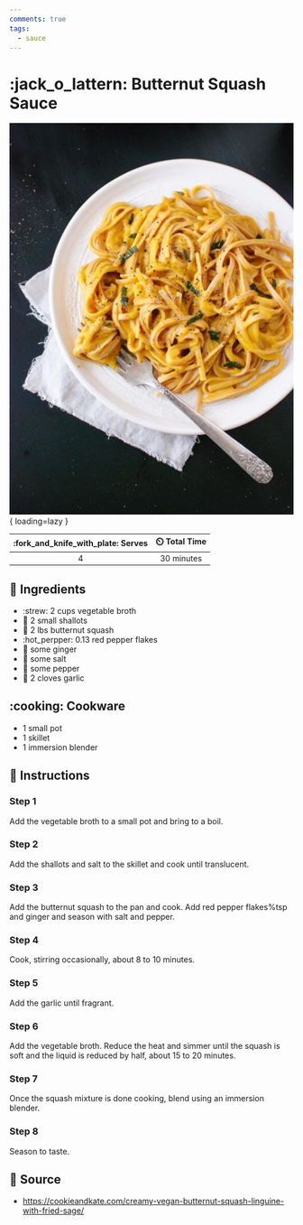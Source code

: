 ```yaml
---
comments: true
tags:
  - sauce
---
```

# :jack_o_lattern: Butternut Squash Sauce

![Butternut Squash Sauce][1]{ loading=lazy }

| :fork_and_knife_with_plate: Serves | :timer_clock: Total Time |
|:----------------------------------:|:-----------------------: |
| 4 | 30 minutes |

## :salt: Ingredients

- :strew: 2 cups vegetable broth
- :onion: 2 small shallots
- :jack_o_lantern: 2 lbs butternut squash
- :hot_perpper: 0.13 red pepper flakes
- :garlic: some ginger
- :salt: some salt
- :salt: some pepper
- :garlic: 2 cloves garlic

## :cooking: Cookware

- 1 small pot
- 1 skillet
- 1 immersion blender

## :pencil: Instructions

### Step 1

Add the vegetable broth to a small pot and bring to a boil.

### Step 2

Add the shallots and salt to the skillet and cook until translucent.

### Step 3

Add the butternut squash to the pan and cook. Add red pepper flakes%tsp and ginger and season with salt and pepper.

### Step 4

Cook, stirring occasionally, about 8 to 10 minutes.

### Step 5

Add the garlic until fragrant.

### Step 6

Add the vegetable broth. Reduce the heat and simmer until the squash is soft and the liquid is reduced by half, about 15
to 20 minutes.

### Step 7

Once the squash mixture is done cooking, blend using an immersion blender.

### Step 8

Season to taste.

## :link: Source

- <https://cookieandkate.com/creamy-vegan-butternut-squash-linguine-with-fried-sage/>

[1]: <../assets/images/butternut-squash-sauce.jpg>
